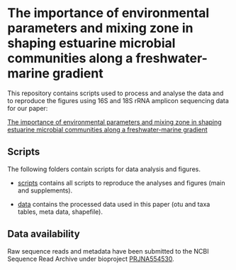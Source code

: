 # The importance of environmental parameters and mixing zone in shaping estuarine microbial communities along a freshwater-marine gradient

This repository contains scripts used to process and analyse the data and to reproduce the figures using 16S and 18S rRNA amplicon sequencing data for our paper:

[The importance of environmental parameters and mixing zone in shaping estuarine microbial communities along a freshwater-marine gradient](https://....)

## Scripts

The following folders contain scripts for data analysis and figures.

* [scripts](../master/scripts/) contains all scripts to reproduce the analyses and figures (main and supplements).

* [data](../master/data/) contains the processed data used in this paper (otu and taxa tables, meta data, shapefile).


## Data availability 
Raw sequence reads and metadata have been submitted to the NCBI Sequence Read Archive under bioproject [PRJNA554530](https://www.ncbi.nlm.nih.gov/bioproject/PRJNA554530/). 